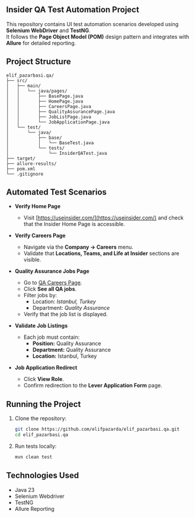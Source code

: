 ## Insider QA Test Automation Project

This repository contains UI test automation scenarios developed using **Selenium WebDriver** and **TestNG**.  
It follows the **Page Object Model (POM)** design pattern and integrates with **Allure** for detailed reporting.

## Project Structure
```
elif_pazarbasi.qa/
├── src/
│   ├── main/
│   │   └── java/pages/                
│   │       ├── BasePage.java
│   │       ├── HomePage.java
│   │       ├── CareersPage.java
│   │       ├── QualityAssurancePage.java
│   │       ├── JobListPage.java
│   │       └── JobApplicationPage.java
│   └── test/
│       └── java/
│           ├── base/                  
│           │   └── BaseTest.java
│           └── tests/                 
│               └── InsiderQATest.java
├── target/                           
├── allure-results/                    
├── pom.xml                            
└── .gitignore
```


## Automated Test Scenarios

- **Verify Home Page**
    - Visit [https://useinsider.com/](https://useinsider.com/) and check that the Insider Home Page is accessible.

- **Verify Careers Page**
    - Navigate via the **Company → Careers** menu.
    - Validate that **Locations, Teams, and Life at Insider** sections are visible.

- **Quality Assurance Jobs Page**
    - Go to [QA Careers Page](https://useinsider.com/careers/quality-assurance/).
    - Click **See all QA jobs**.
    - Filter jobs by:
        - Location: *Istanbul, Turkey*
        - Department: *Quality Assurance*
    - Verify that the job list is displayed.

- **Validate Job Listings**
    - Each job must contain:
        - **Position:** Quality Assurance
        - **Department:** Quality Assurance
        - **Location:** Istanbul, Turkey

- **Job Application Redirect**
    - Click **View Role**.
    - Confirm redirection to the **Lever Application Form** page.

## Running the Project

1. Clone the repository:
   ```bash
   git clone https://github.com/elifpazarda/elif_pazarbasi.qa.git
   cd elif_pazarbasi.qa

2. Run tests locally:
   ```bash
   mvn clean test
   ```

## Technologies Used

- Java 23
- Selenium Webdriver
- TestNG
- Allure Reporting
   